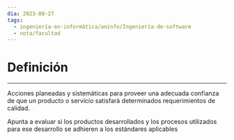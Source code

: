```yaml
---
dia: 2023-08-27
tags:
  - ingeniería-en-informática/aninfo/Ingeniería-de-software
  - nota/facultad
---
```

# Definición
---
Acciones planeadas y sistemáticas para proveer una adecuada confianza de que un producto o servicio satisfará determinados requerimientos de calidad.

Apunta a evaluar si los productos desarrollados y los procesos utilizados para ese desarrollo se adhieren a los estándares aplicables